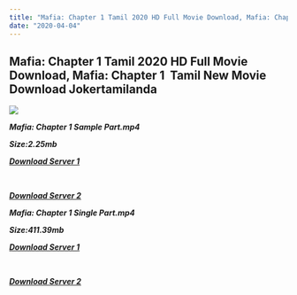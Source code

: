 ```yaml
---
title: "Mafia: Chapter 1 Tamil 2020 HD Full Movie Download, Mafia: Chapter 1  Tamil New Movie Download Jokertamilanda"
date: "2020-04-04"
---
```


## Mafia: Chapter 1 Tamil 2020 HD Full Movie Download, Mafia: Chapter 1  Tamil New Movie Download Jokertamilanda

![](https://images.moviebuff.com/448737d0-eca5-488a-a07b-7077c4ea1d52?w=1000)

**_Mafia: Chapter 1 Sample Part.mp4_**

**_Size:2.25mb_**

**_[Download Server 1](http://c1.wetransfer.vip/files/Tamil{b337cb003d07febca875724d018e20f8c1927a284fdd439ea607fcc650de5bb7}20Movies/Tamil{b337cb003d07febca875724d018e20f8c1927a284fdd439ea607fcc650de5bb7}202020{b337cb003d07febca875724d018e20f8c1927a284fdd439ea607fcc650de5bb7}20Movies/Mafia:{b337cb003d07febca875724d018e20f8c1927a284fdd439ea607fcc650de5bb7}20Chapter{b337cb003d07febca875724d018e20f8c1927a284fdd439ea607fcc650de5bb7}201{b337cb003d07febca875724d018e20f8c1927a284fdd439ea607fcc650de5bb7}20(2020){b337cb003d07febca875724d018e20f8c1927a284fdd439ea607fcc650de5bb7}20/Mafia:{b337cb003d07febca875724d018e20f8c1927a284fdd439ea607fcc650de5bb7}20Chapter{b337cb003d07febca875724d018e20f8c1927a284fdd439ea607fcc650de5bb7}201{b337cb003d07febca875724d018e20f8c1927a284fdd439ea607fcc650de5bb7}20(2020){b337cb003d07febca875724d018e20f8c1927a284fdd439ea607fcc650de5bb7}20HDRip/Mafia:{b337cb003d07febca875724d018e20f8c1927a284fdd439ea607fcc650de5bb7}20Chapter{b337cb003d07febca875724d018e20f8c1927a284fdd439ea607fcc650de5bb7}201{b337cb003d07febca875724d018e20f8c1927a284fdd439ea607fcc650de5bb7}20(2020){b337cb003d07febca875724d018e20f8c1927a284fdd439ea607fcc650de5bb7}20Sample{b337cb003d07febca875724d018e20f8c1927a284fdd439ea607fcc650de5bb7}20(640x360).mp4)_**

**_[  
](http://c1.wetransfer.vip/files/Tamil{b337cb003d07febca875724d018e20f8c1927a284fdd439ea607fcc650de5bb7}20Movies/Tamil{b337cb003d07febca875724d018e20f8c1927a284fdd439ea607fcc650de5bb7}202020{b337cb003d07febca875724d018e20f8c1927a284fdd439ea607fcc650de5bb7}20Movies/Mafia:{b337cb003d07febca875724d018e20f8c1927a284fdd439ea607fcc650de5bb7}20Chapter{b337cb003d07febca875724d018e20f8c1927a284fdd439ea607fcc650de5bb7}201{b337cb003d07febca875724d018e20f8c1927a284fdd439ea607fcc650de5bb7}20(2020){b337cb003d07febca875724d018e20f8c1927a284fdd439ea607fcc650de5bb7}20/Mafia:{b337cb003d07febca875724d018e20f8c1927a284fdd439ea607fcc650de5bb7}20Chapter{b337cb003d07febca875724d018e20f8c1927a284fdd439ea607fcc650de5bb7}201{b337cb003d07febca875724d018e20f8c1927a284fdd439ea607fcc650de5bb7}20(2020){b337cb003d07febca875724d018e20f8c1927a284fdd439ea607fcc650de5bb7}20HDRip/Mafia:{b337cb003d07febca875724d018e20f8c1927a284fdd439ea607fcc650de5bb7}20Chapter{b337cb003d07febca875724d018e20f8c1927a284fdd439ea607fcc650de5bb7}201{b337cb003d07febca875724d018e20f8c1927a284fdd439ea607fcc650de5bb7}20(2020){b337cb003d07febca875724d018e20f8c1927a284fdd439ea607fcc650de5bb7}20Sample{b337cb003d07febca875724d018e20f8c1927a284fdd439ea607fcc650de5bb7}20(640x360).mp4)_**

**_[Download Server 2](http://c1.wetransfer.vip/files/Tamil{b337cb003d07febca875724d018e20f8c1927a284fdd439ea607fcc650de5bb7}20Movies/Tamil{b337cb003d07febca875724d018e20f8c1927a284fdd439ea607fcc650de5bb7}202020{b337cb003d07febca875724d018e20f8c1927a284fdd439ea607fcc650de5bb7}20Movies/Mafia:{b337cb003d07febca875724d018e20f8c1927a284fdd439ea607fcc650de5bb7}20Chapter{b337cb003d07febca875724d018e20f8c1927a284fdd439ea607fcc650de5bb7}201{b337cb003d07febca875724d018e20f8c1927a284fdd439ea607fcc650de5bb7}20(2020){b337cb003d07febca875724d018e20f8c1927a284fdd439ea607fcc650de5bb7}20/Mafia:{b337cb003d07febca875724d018e20f8c1927a284fdd439ea607fcc650de5bb7}20Chapter{b337cb003d07febca875724d018e20f8c1927a284fdd439ea607fcc650de5bb7}201{b337cb003d07febca875724d018e20f8c1927a284fdd439ea607fcc650de5bb7}20(2020){b337cb003d07febca875724d018e20f8c1927a284fdd439ea607fcc650de5bb7}20HDRip/Mafia:{b337cb003d07febca875724d018e20f8c1927a284fdd439ea607fcc650de5bb7}20Chapter{b337cb003d07febca875724d018e20f8c1927a284fdd439ea607fcc650de5bb7}201{b337cb003d07febca875724d018e20f8c1927a284fdd439ea607fcc650de5bb7}20(2020){b337cb003d07febca875724d018e20f8c1927a284fdd439ea607fcc650de5bb7}20Sample{b337cb003d07febca875724d018e20f8c1927a284fdd439ea607fcc650de5bb7}20(640x360).mp4)_**

**_Mafia: Chapter 1 Single Part.mp4_**

**_Size:411.39mb_**

**_[Download Server 1](http://c5.wetransfer.vip//files/Mafia:{b337cb003d07febca875724d018e20f8c1927a284fdd439ea607fcc650de5bb7}20Chapter{b337cb003d07febca875724d018e20f8c1927a284fdd439ea607fcc650de5bb7}201{b337cb003d07febca875724d018e20f8c1927a284fdd439ea607fcc650de5bb7}20(2020).mp4)_**

**_[  
](http://c5.wetransfer.vip//files/Mafia:{b337cb003d07febca875724d018e20f8c1927a284fdd439ea607fcc650de5bb7}20Chapter{b337cb003d07febca875724d018e20f8c1927a284fdd439ea607fcc650de5bb7}201{b337cb003d07febca875724d018e20f8c1927a284fdd439ea607fcc650de5bb7}20(2020).mp4)_**

**_[Download Server 2](http://c5.wetransfer.vip//files/Mafia:{b337cb003d07febca875724d018e20f8c1927a284fdd439ea607fcc650de5bb7}20Chapter{b337cb003d07febca875724d018e20f8c1927a284fdd439ea607fcc650de5bb7}201{b337cb003d07febca875724d018e20f8c1927a284fdd439ea607fcc650de5bb7}20(2020).mp4)_**
